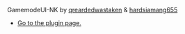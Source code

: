 GamemodeUI-NK by [qreardedwastaken](https://doukanbhey.tech.) & [hardsiamang655](https://github.com/hardsiamang655)
* [Go to the plugin page.](https://cloudburstmc.org/resources/gamemodeui.734/)
